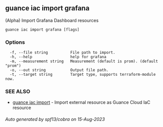 ## guance iac import grafana

(Alpha) Import Grafana Dashboard resources

```
guance iac import grafana [flags]
```

### Options

```
  -f, --file string          File path to import.
  -h, --help                 help for grafana
  -m, --measurement string   Measurement (default is prom). (default "prom")
  -o, --out string           Output file path.
  -t, --target string        Target type, supports terraform-module now.
```

### SEE ALSO

- [guance iac import](guance_iac_import.md) - Import external resource as Guance Cloud IaC resource

###### Auto generated by spf13/cobra on 15-Aug-2023
